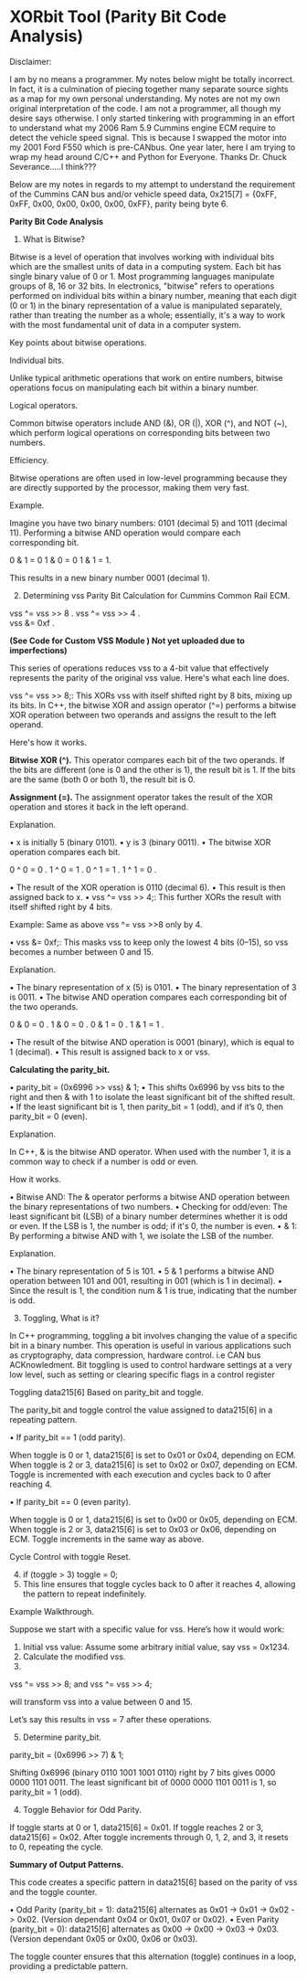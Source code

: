 # XORbit Tool (Parity Bit Code Analysis)

Disclaimer: 

I am by no means a programmer. My notes below might be totally incorrect. In fact, it is a culmination of piecing together many separate source sights as a map for my own personal understanding. My notes are not my own original interpretation of the code. I am not a programmer, all though my desire says otherwise. I only started tinkering with programming in an effort to understand what my 2006 Ram 5.9 Cummins engine ECM require to detect the vehicle speed signal. This is because I swapped the motor into my 2001 Ford F550 which is pre-CANbus. One year later, here I am trying to wrap my head around C/C++ and Python for Everyone. Thanks Dr. Chuck Severance.....I think??? 

Below are my notes in regards to my attempt to understand the requirement of the Cummins CAN bus and/or 
vehicle speed data, 0x215[7]  = {0xFF, 0xFF, 0x00, 0x00, 0x00, 0x00, 0xFF}, parity being byte 6.

**Parity Bit Code Analysis**

1.	What is Bitwise?

Bitwise is a level of operation that involves working with individual bits which are the smallest units of data in a computing system. Each bit has single binary value of 0 or 1. Most programming languages manipulate groups of 8, 16 or 32 bits.
In electronics, "bitwise" refers to operations performed on individual bits within a binary number, meaning that each digit (0 or 1) in the binary representation of a value is manipulated separately, rather than treating the number as a whole; essentially, it's a way to work with the most fundamental unit of data in a computer system. 

Key points about bitwise operations. 

Individual bits. 

Unlike typical arithmetic operations that work on entire numbers, bitwise operations focus on manipulating each bit within a binary number. 

Logical operators. 

Common bitwise operators include AND (&), OR (|), XOR (^), and NOT (~), which perform logical operations on corresponding bits between two numbers. 

Efficiency. 

Bitwise operations are often used in low-level programming because they are directly supported by the processor, making them very fast. 

Example. 

Imagine you have two binary numbers: 0101 (decimal 5) and 1011 (decimal 11). 
Performing a bitwise AND operation would compare each corresponding bit.

0 & 1 = 0                                                                                                                                                                     1 & 0 = 0                                                                                                                                                                    1 & 1 = 1.

This results in a new binary number 0001 (decimal 1). 

2.	Determining vss Parity Bit Calculation for Cummins Common Rail ECM.

vss ^= vss >> 8 .
vss ^= vss >> 4 .          
vss &= 0xf .

**(See Code for Custom VSS Module ) Not yet uploaded due to imperfections)**

This series of operations reduces vss to a 4-bit value that effectively represents the parity of the original vss value. 
Here's what each line does.

vss ^= vss >> 8;: This XORs vss with itself shifted right by 8 bits, mixing up its bits.
In C++, the bitwise XOR and assign operator (^=) performs a bitwise XOR operation between two operands and assigns the result to the left operand. 

Here's how it works.

**Bitwise XOR (^).** 
This operator compares each bit of the two operands. If the bits are different (one is 0 and the other is 1), the result bit is 1. If the bits are the same (both 0 or both 1), the result bit is 0. 

**Assignment (=).** 
The assignment operator takes the result of the XOR operation and stores it back in the left operand.
 
Explanation. 

•	x is initially 5 (binary 0101). 
•	y is 3 (binary 0011). 
•	The bitwise XOR operation compares each bit.

0 ^ 0 = 0 . 
1 ^ 0 = 1 . 
0 ^ 1 = 1 . 
1 ^ 1 = 0 . 

•	The result of the XOR operation is 0110 (decimal 6). 
•	This result is then assigned back to x. 
•	vss ^= vss >> 4;: This further XORs the result with itself shifted right by 4 bits.

Example: Same as above vss ^= vss >>8 only by 4. 

•	vss &= 0xf;: This masks vss to keep only the lowest 4 bits (0–15), so vss becomes a number between 0 and 15.

Explanation. 

•	The binary representation of x (5) is 0101. 
•	The binary representation of 3 is 0011. 
•	The bitwise AND operation compares each corresponding bit of the two operands.

0 & 0 = 0 .
1 & 0 = 0 .
0 & 1 = 0 .
1 & 1 = 1 .

•	The result of the bitwise AND operation is 0001 (binary), which is equal to 1 (decimal). 
•	This result is assigned back to x or vss.

**Calculating the parity_bit.**

•  parity_bit = (0x6996 >> vss) & 1;
•	This shifts 0x6996 by vss bits to the right and then & with 1 to isolate the least significant bit of the shifted result.
•	If the least significant bit is 1, then parity_bit = 1 (odd), and if it’s 0, then parity_bit = 0 (even).

Explanation. 

In C++, & is the bitwise AND operator. When used with the number 1, it is a common way to check if a number is odd or even. 


How it works. 

•	Bitwise AND: The & operator performs a bitwise AND operation between the binary representations of two numbers. 
•	Checking for odd/even: The least significant bit (LSB) of a binary number determines whether it is odd or even. If the LSB is 1, the number is odd; if it's 0, the number is even. 
•	& 1: By performing a bitwise AND with 1, we isolate the LSB of the number. 
 
Explanation.

•	The binary representation of 5 is 101. 
•	5 & 1 performs a bitwise AND operation between 101 and 001, resulting in 001 (which is 1 in decimal). 
•	Since the result is 1, the condition num & 1 is true, indicating that the number is odd.

3.	Toggling, What is it?

In C++ programming, toggling a bit involves changing the value of a specific bit in a binary number. This operation is useful in various applications such as cryptography, data compression, hardware control. i.e CAN bus ACKnowledment. 
Bit toggling is used to control hardware settings at a very low level, such as setting or clearing specific flags in a control register

Toggling data215[6] Based on parity_bit and toggle.

The parity_bit and toggle control the value assigned to data215[6] in a repeating pattern.

•	If parity_bit == 1 (odd parity).

When toggle is 0 or 1, data215[6] is set to 0x01 or 0x04, depending on ECM.
When toggle is 2 or 3, data215[6] is set to 0x02 or 0x07, depending on ECM.
Toggle is incremented with each execution and cycles back to 0 after reaching 4.

•	If parity_bit == 0 (even parity).

When toggle is 0 or 1, data215[6] is set to 0x00 or 0x05, depending on ECM.
When toggle is 2 or 3, data215[6] is set to 0x03 or 0x06, depending on ECM.
Toggle increments in the same way as above.

Cycle Control with toggle Reset.

4.	if (toggle > 3) toggle = 0;
5.	This line ensures that toggle cycles back to 0 after it reaches 4, allowing the pattern to repeat indefinitely.

Example Walkthrough. 

Suppose we start with a specific value for vss. Here’s how it would work:

1.	Initial vss value: Assume some arbitrary initial value, say vss = 0x1234.
2.	Calculate the modified vss.
3.	
vss ^= vss >> 8;
and
vss ^= vss >> 4;

will transform vss into a value between 0 and 15.

Let’s say this results in vss = 7 after these operations.

5.	Determine parity_bit.
   
parity_bit = (0x6996 >> 7) & 1;

Shifting 0x6996 (binary 0110 1001 1001 0110) right by 7 bits gives 0000 0000 1101 0011.
The least significant bit of 0000 0000 1101 0011 is 1, so parity_bit = 1 (odd).

4.	Toggle Behavior for Odd Parity.

If toggle starts at 0 or 1, data215[6] = 0x01.
If toggle reaches 2 or 3, data215[6] = 0x02.
After toggle increments through 0, 1, 2, and 3, it resets to 0, repeating the cycle.

**Summary of Output Patterns.**

This code creates a specific pattern in data215[6] based on the parity of vss and the toggle counter.

•	Odd Parity (parity_bit = 1): data215[6] alternates as 0x01 -> 0x01 -> 0x02 -> 0x02. (Version dependant  0x04 or 0x01, 0x07 or 0x02).
•	Even Parity (parity_bit = 0): data215[6] alternates as 0x00 -> 0x00 -> 0x03 -> 0x03.(Version dependant 0x05 or 0x00, 0x06 or 0x03).

The toggle counter ensures that this alternation (toggle) continues in a loop, providing a predictable pattern. 

